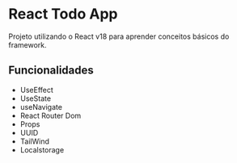 
#  React Todo App

Projeto utilizando o React v18 para aprender conceitos básicos do framework. 




## Funcionalidades


- UseEffect
- UseState
- useNavigate
- React Router Dom
- Props
- UUID
- TailWind  
- Localstorage
